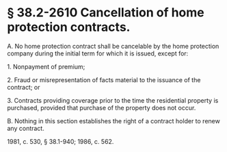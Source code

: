 # § 38.2-2610 Cancellation of home protection contracts.

<p>A. No home protection contract shall be cancelable by the home protection company during the initial term for which it is issued, except for:</p><p>1. Nonpayment of premium;</p><p>2. Fraud or misrepresentation of facts material to the issuance of the contract; or</p><p>3. Contracts providing coverage prior to the time the residential property is purchased, provided that purchase of the property does not occur.</p><p>B. Nothing in this section establishes the right of a contract holder to renew any contract.</p><p>1981, c. 530, § 38.1-940; 1986, c. 562.</p>